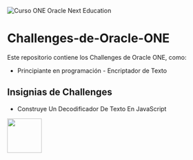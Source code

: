![Curso ONE Oracle Next Education](https://www.acate.com.br/wp-content/uploads/2021/11/site-acate-1500x750-50-1200x460.png)

# Challenges-de-Oracle-ONE
Este repositorio contiene los Challenges de Oracle ONE, como:
  - Principiante en programación - Encriptador de Texto

## Insignias de Challenges
  - Construye Un Decodificador De Texto En JavaScript
<img src="https://media-exp1.licdn.com/dms/image/C4E22AQE-8umKPozx1g/feedshare-shrink_800/0/1650840545175?e=2147483647&v=beta&t=nbxDz-kB74LoqaCJ-IQVhaLUo5doOjRwcQmuo8YKUOk" width="80" height="80">
